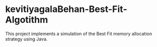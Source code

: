 # kevitiyagalaBehan-Best-Fit-Algotithm
This project implements a simulation of the Best Fit memory allocation strategy using Java.
